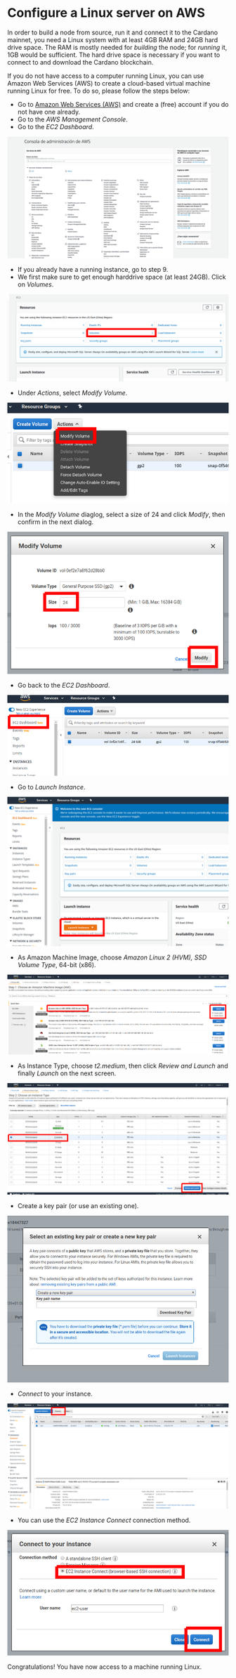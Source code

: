 # Configure a Linux server on AWS

In order to build a node from source, run it and connect it to the Cardano mainnet, you need a Linux system with at least 4GB RAM and 24GB hard drive space. The RAM is mostly needed for _building_ the node; for _running_ it, 1GB would be sufficient. The hard drive space is necessary if you want to connect to and download the Cardano blockchain.

If you do not have access to a computer running Linux, you can use Amazon Web Services \(AWS\) to create a cloud-based virtual machine running Linux for free. To do so, please follow the steps below:

* Go to [Amazon Web Services \(AWS\)](https://aws.amazon.com/) and create a \(free\) account if you do not have one already.
* Go to the _AWS Management Console_.
* Go to the _EC2 Dashboard_.

![AWS Management Console.](../.gitbook/assets/screen-shot-2020-07-15-at-21.43.14.png)

* If you already have a running instance, go to step 9.
* We first make sure to get enough harddrive space \(at least 24GB\). Click on _Volumes_.

![Volumes in the Management Console.](../.gitbook/assets/volumes.png)

* Under _Actions_, select _Modify Volume_.

![Volume Actions.](../.gitbook/assets/volume_actions.png)

* In the _Modify Volume_ diaglog, select a size of 24 and click _Modify_, then confirm in the next dialog.

![Modify Volume.](../.gitbook/assets/modify_volume.png)

* Go back to the _EC2 Dashboard_.

![EC2 Dashboard.](../.gitbook/assets/dashboard.png)

* Go to _Launch Instance_.

![Launch Instance.](../.gitbook/assets/launch_instance.png)

* As Amazon Machine Image, choose _Amazon Linux 2 \(HVM\), SSD Volume Type_, 64-bit \(x86\).

![Amazon Machine Image.](../.gitbook/assets/AMI.png)

* As Instance Type, choose _t2.medium_, then click _Review and Launch_ and finally _Launch_ on the next screen.

![Instance Type.](../.gitbook/assets/Instance_Type.png)

* Create a key pair \(or use an existing one\).

![Create a key pair.](../.gitbook/assets/key_pair.png)

* _Connect_ to your instance.

![Connect.](../.gitbook/assets/connect.png)

* You can use the _EC2 Instance Connect_ connection method.

![Choose connection method.](../.gitbook/assets/connect2.png)

Congratulations! You have now access to a machine running Linux.

